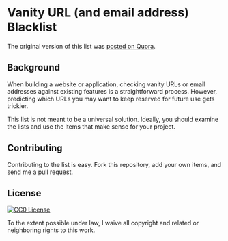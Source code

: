 Vanity URL (and email address) Blacklist
=====

The original version of this list was [posted on Quora](http://www.quora.com/How-do-sites-prevent-vanity-URLs-from-colliding-with-future-features).

## Background

When building a website or application, checking vanity URLs or email addresses against existing features is a straightforward process. However, predicting which URLs you may want to keep reserved for future use gets trickier.

This list is not meant to be a universal solution. Ideally, you should examine the lists and use the items that make sense for your project.

## Contributing

Contributing to the list is easy. Fork this repository, add your own items, and send me a pull request.

## License

[![CC0 License](http://i.creativecommons.org/p/zero/1.0/88x31.png)](http://creativecommons.org/publicdomain/zero/1.0/)

To the extent possible under law, I waive all copyright and related or neighboring rights to this work.